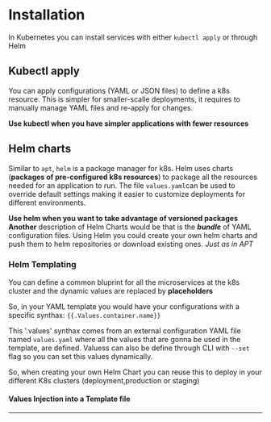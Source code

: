 # Installation
In Kubernetes you can install services with either `kubectl apply` or through Helm

## Kubectl apply
You can apply configurations (YAML or JSON files) to define a k8s resource.
This is simpler for smaller-scalle deployments, it requires to manually manage YAML files and re-apply for changes.

**Use kubectl when you have simpler applications with fewer resources**


## Helm charts
Similar to `apt`, `helm` is a package manager for k8s.
Helm uses charts (**packages of pre-configured k8s resources**) to package all the resources needed for an application to run.
The file `values.yaml`can be used to override default settings making it easier to customize deployments for different environments.

**Use helm when you want to take advantage of versioned packages**
**Another** description of Helm Charts would be that is the ***bundle*** of YAML configuration files.
Using Helm you could create your own helm charts and push them to helm repositories or download existing ones.
*Just as in APT*

### Helm Templating
You can define a common bluprint for all the microservices at the k8s cluster and the dynamic values are replaced by **placeholders**

So, in your YAML template you would have your configurations with a specific synthax:
`{{.Values.container.name}}`

This '.values' synthax comes from an external configuration YAML file named `values.yaml` where all the values that are gonna be used in the template, are defined.
Valuess can also be define through CLI with `--set` flag so you can set this values dynamically.

So, when creating your own Helm Chart you can reuse this to deploy in your different K8s clusters (deployment,production or staging)

#### Values Injection into a Template file




----------------
